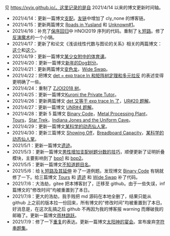 见 https://xyix.github.io/。这里记录的是自 2021/4/14 以来的博文更新时间轴。

- 2021/4/14：更新一篇博文[支配](https://xyix.github.io/posts/?&page=3&postname=luogu-7520)。[友链](https://xyix.github.io/posts/?&page=0&postname=hello-world)中增加了 cly_none 的博客链。
- 2021/4/15：更新两篇博文 [Roads in Yusland](https://xyix.github.io/posts/?&page=3&postname=cf-671-d) 和 [Unknown#1](https://xyix.github.io/posts/?&page=3&postname=unknown-1)。
- 2021/4/16：补充了[保序回归](https://xyix.github.io/posts/?&page=1&postname=isotonic-regression)中 HNOI2019 序列的代码。重制了 [k 短路](https://xyix.github.io/posts/?&page=2&postname=k-th-shortest-path)。修了[反演魔术](https://xyix.github.io/posts/?&page=2&postname=exc-inc)的一个小锅。
- 2021/4/17：更新了和论文《浅谈线性代数与图论的关系》相关的两篇博文：[这个](https://xyix.github.io/posts/?&postname=loj-6759)和[这个](https://xyix.github.io/posts/?&postname=linear-algebra-in-graph-theory)。
- 2021/4/19：更新一篇博文[某少女附中的体育课](https://xyix.github.io/posts/?&page=3&postname=loj-548)。
- 2021/4/20：更新一篇博文[新年的Dog划分](https://xyix.github.io/posts/?&page=3&postname=uoj-461)。
- 2021/4/21：更新两篇博文[变色龙](https://xyix.github.io/posts/?&page=3&postname=uoj-504)，[Wide Swap](https://xyix.github.io/posts/?&page=3&postname=agc-001-f)。
- 2021/4/22：把博文 [det = exp trace ln 和矩阵树定理和多元拉反](https://xyix.github.io/posts/?&page=2&postname=det-eq-exp-trace-log) 的表述变得更明确了一些。
- 2021/4/24：重制了 [ZJOI2018 树](https://xyix.github.io/posts/?&sortby=last_modi&postname=luogu-4500-ex)。
- 2021/4/25：更新一篇博文[Kuroni the Private Tutor](https://xyix.github.io/posts/?&sortby=last_modi&postname=cf-1305-h)。
- 2021/4/26：更新两篇博文 [det 又等于 exp trace ln 了](https://xyix.github.io/posts/?&sortby=last_modi&postname=det-eq-exp-trace-log-ex)，[UR#20 题解](https://xyix.github.io/posts/?&sortby=last_modi&postname=uoj-R-20)。
- 2021/4/27：更新一篇博文 [UNR#4 题解](https://xyix.github.io/posts/?&sortby=last_modi&postname=uoj-NR-4)。
- 2021/4/28：更新 5 篇博文 [Binary Code](https://xyix.github.io/posts/?&sortby=last_modi&postname=luogu-6965)，[Metal Processing Plant](https://xyix.github.io/posts/?&sortby=last_modi&postname=luogu-6898)，[Tours](https://xyix.github.io/posts/?&sortby=last_modi&postname=luogu-6914)，[Star Trek](https://xyix.github.io/posts/?&sortby=last_modi&postname=luogu-6803)，[Indiana Jones and the Uniform Cave](https://xyix.github.io/posts/?&sortby=last_modi&postname=luogu-7123)。
- 2021/4/29：更新一篇博文[某科学的动态仙人掌](https://xyix.github.io/posts/?&sortby=last_modi&postname=thuwc-2020-1-3)。
- 2021/4/30：更新三篇博文 [Showing Off](https://xyix.github.io/posts/?&sortby=last_modi&postname=cf-1416-f)，[Breadboard Capacity](https://xyix.github.io/posts/?&sortby=last_modi&postname=cf-1368-h)，[某科学的动态仙人掌](https://xyix.github.io/posts/?&sortby=last_modi&postname=thuwc-2020-1-3)。
- 2021/5/1：更新一篇博文[遗迹](https://xyix.github.io/posts/?&sortby=last_modi&postname=uoj-506)。
- 2021/5/3：更新一篇博文[男性增加支配树题分数的技巧](https://xyix.github.io/posts/?&sortby=last_modi&postname=domination-tree)，顺便更新了证明折叠模块，主要影响到了 [bpp1](https://xyix.github.io/posts/?&sortby=last_modi&postname=bpp) 和 [bpp2](https://xyix.github.io/posts/?&sortby=last_modi&postname=bpp2)。
- 2021/5/5：更新一篇博文[不知道题目名](https://xyix.github.io/posts/?&sortby=last_modi&postname=thuwc-2020-2-2)。
- 2021/5/6：给 [k 短路及其延伸](https://xyix.github.io/posts/?&sortby=last_modi&postname=k-th-shortest-path) 补了一道例题。发现博文 [Binary Code](https://xyix.github.io/posts/?&sortby=last_modi&postname=luogu-6965) 有锅就修了一下。给三篇博文 [Tours](https://xyix.github.io/posts/?&sortby=last_modi&postname=luogu-6914) 和 [遗迹](https://xyix.github.io/posts/?&sortby=last_modi&postname=uoj-506) 和 [Wide Swap](https://xyix.github.io/posts/?&page=3&postname=agc-001-f) 补了代码。
- 2021/7/6：大浩劫，gitee 把本博客封了，迁移至 github。由于一些失误，inf 篇博文的"修改时间"均被重置到了本日。
- 2021/7/8：更大的浩劫，我手贱把 md 源码在本地全删了，结果只能从 github 上之前的版本拉一份回来，所有博文的"修改时间"均被重置到了本日。好消息是，在这次乱搞之后 github 不再因为我的博客报 warning 而爆破我的邮箱了。更新一篇博文[雨林跳跃](https://xyix.github.io/posts/?&sortby=id&postname=luogu-7599)。
- 2021/7/9：修了一下[重复](https://xyix.github.io/posts/?&sortby=id&postname=luogu-5404)的表达。更新一篇博文[太阳神的宴会](https://xyix.github.io/posts/?&sortby=id&postname=uoj-595)。宣布废弃[字符串题集](https://xyix.github.io/posts/?&tags=pigeon&postname=string-prob)。

